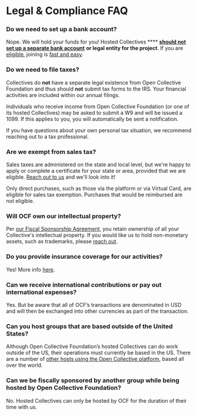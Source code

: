 # Legal & Compliance FAQ

### **Do we need to set up a bank account?**

Nope. We will hold your funds for you! Hosted Collectives **** [**should not set up a separate bank account**](https://docs.opencollective.foundation/how-it-works/processes-and-limitations) **or legal entity for the project**. If you are [eligible](https://docs.opencollective.foundation/getting-started/eligibility), joining is [fast and easy](https://docs.opencollective.foundation/getting-started/how-to-apply).

### **Do we need to file taxes?**

Collectives do **not** have a separate legal existence from Open Collective Foundation and thus should **not** submit tax forms to the IRS. Your financial activities are included within our annual filings.

Individuals who receive income from Open Collective Foundation (or one of its hosted Collectives) may be asked to submit a W9 and will be issued a 1099. If this applies to you, you will automatically be sent a notification.

&#x20;If you have questions about your own personal tax situation, we recommend reaching out to a tax professional.

### **Are we exempt from sales tax?**

Sales taxes are administered on the state and local level, but we're happy to apply or complete a certificate for your state or area, provided that we are eligible. [Reach out to us](mailto:contact@opencollective.foundation) and we'll look into it!

Only direct purchases, such as those via the platform or via Virtual Card, are eligible for sales tax exemption. Purchases that would be reimbursed are not eligible.&#x20;

### **Will OCF own our intellectual property?**

Per [our Fiscal Sponsorship Agreement,](https://docs.google.com/document/u/2/d/e/2PACX-1vQ\_fs7IOojAHaMBKYtaJetlTXJZLnJ7flIWkwxUSQtTkWUMtwFYC2ssb-ooBnT-Ldl6wbVhNQiCkSms/pub) you retain ownership of all your Collective's intellectual property. If you would like us to hold non-monetary assets, such as trademarks, please [reach out](mailto:contact@opencollective.foundation).

### **Do you provide insurance coverage for our activities?**

Yes! More info [here](../what-we-offer/liability-insurance.md).

### **Can we receive international contributions or pay out international expenses?**

Yes. But be aware that all of OCF’s transactions are denominated in USD and will then be exchanged into other currencies as part of the transaction.

### **Can you host groups that are based outside of the United States?**

Although Open Collective Foundation’s hosted Collectives can do work outside of the US, their operations must currently be based in the US. There are a number of [other hosts using the Open Collective platform](https://opencollective.com/hosts), based all over the world.

### **Can we be fiscally sponsored by another group while being hosted by Open Collective Foundation?**

No. Hosted Collectives can only be hosted by OCF for the duration of their time with us.
